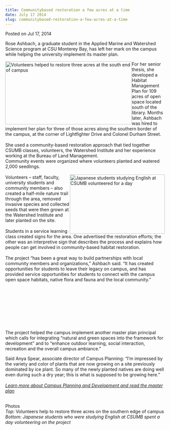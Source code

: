 ```yaml
---
title: Communitybased restoration a few acres at a time
date: July 17 2014
slug: communitybased-restoration-a-few-acres-at-a-time
---
```


 



<span class="date">Posted on Jul 17, 2014    </span>
<p>Rose Ashbach, a graduate student in the Applied Marine and
Watershed Science program at CSU&#xA0;Monterey Bay, has left her
mark on the campus while helping the university implement its
master plan.</p>
<p><img alt="Volunteers helped to restore three acres at the south end of campus" src="https://news.csumb.edu/sites/default/files/65/attachments/news/images/volunteers_working_for_web.jpg" style="float:left; width:400px; height:199px">For her senior
thesis, she developed a Habitat Management Plan for 109 acres of
open space located south of the library. Months later, Ashbach was
hired to implement her plan for three of those acres along the
southern border of the campus, at the corner of Lightfighter Drive
and Colonel Durham Street.<br>
<br>
She used a community-based restoration approach that tied together
CSUMB classes, volunteers, the Watershed Institute and her
experience working at the Bureau of Land Management.<br>
Community events were organized where volunteers planted and
watered 2,000 seedlings.<br>
<br>
<img alt="Japanese students studying English at CSUMB volunteered for a day" src="https://news.csumb.edu/sites/default/files/65/attachments/news/images/cute_volunteers_for_web.jpg" style="float:right; width:300px; height:187px">Volunteers &#x2013;
staff, faculty, university students and community members &#x2013; also
created a half-mile nature trail through the area, removed invasive
species and collected seeds that were then grown at the Watershed
Institute and later planted on the site.<br>
<br>
Students in a service learning class created signs for the area.
One advertised the restoration efforts; the other was an
interpretive sign that describes the process and explains how
people can get involved in community-based habitat
restoration.<br>
<br>
The project &#x201C;has been a great way to build partnerships with local
community members and organizations,&#x201D; Ashbach said. &#x201C;It has created
opportunities for students to leave their legacy on campus, and has
provided service opportunities for students to connect with the
campus open space habitats, native flora and fauna and the local
community.&#x201D;</br></br></br></br></img></br></br></br></br></br></img></p>
<p>The project helped the campus implement another master plan
principal which calls for integrating &#x201C;natural and green spaces
into the framework for development&#x201D; and to &#x201C;enhance outdoor
learning, social interaction, recreation and the overall campus
ambiance.&#x201D;</p>
<p>Said Anya Spear, associate director of Campus Planning: &#x201C;I&#x2019;m
impressed by the variety and color of plants that are now growing
on a site previously dominated by ice plant. So many of the newly
planted natives are doing well even during such a dry year; this is
what is supposed to be growing here.&#x201D;<br>
<br>
<em><a href="https://fmp.csumb.edu/campus-planning-development" rel="nofollow">Learn more about Campus Planning and Development and
read the master plan</a></em></br></br></p>
<p class="small">Photos<br>
<em>Top:</em>&#xA0;Volunteers help to restore three acres on the
southern edge of campus<br>
<em>Bottom: Japanese students who were studying English at CSUMB
spent a day volunteering on the project</em></br></br></p>





 
